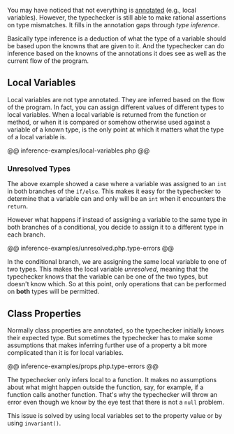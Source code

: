 You may have noticed that not everything is [annotated](annotations.md) (e.g., local variables). However, the typechecker is still able to make rational assertions on type mismatches. It fills in the annotation gaps through *type inference*. 

Basically type inference is a deduction of what the type of a variable should be based upon the knowns that are given to it. And the typechecker can do inference based on the knowns of the annotations it does see as well as the current flow of the program.

## Local Variables

Local variables are not type annotated. They are inferred based on the flow of the program. In fact, you can assign different values of different types to local variables. When a local variable is returned from the function or method, or when it is compared or somehow otherwise used against a variable of a known type, is the only point at which it matters what the type of a local variable is.

@@ inference-examples/local-variables.php @@

### Unresolved Types

The above example showed a case where a variable was assigned to an `int ` in both branches of the `if/else`. This makes it easy for the typechecker to determine that a variable can and only will be an `int` when it encounters the `return`.

However what happens if instead of assigning a variable to the same type in both branches of a conditional, you decide to assign it to a different type in each branch. 

@@ inference-examples/unresolved.php.type-errors @@

In the conditional branch, we are assigning the same local variable to one of two types. This makes the local variable *unresolved*, meaning that the typechecker knows that the variable can be one of the two types, but doesn't know which. So at this point, only operations that can be performed on **both** types will be permitted.

## Class Properties

Normally class properties are annotated, so the typechecker initially knows their expected type. But sometimes the typechecker has to make some assumptions that makes inferring further use of a property a bit more complicated than it is for local variables.

@@ inference-examples/props.php.type-errors @@

The typechecker only infers local to a function. It makes no assumptions about what might happen outside the function, say, for example, if a function calls another function. That's why the typechecker will throw an error even though we know by the eye test that there is not a `null` problem.

This issue is solved by using local variables set to the property value or by using `invariant()`.

